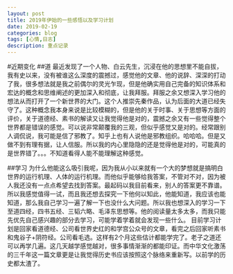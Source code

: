 ```yaml
---
layout: post
title: 2019年伊始的一些感悟以及学习计划
date: 2019-02-19
categories: blog
tags: [心情,日志]
description: 重点记录
---
```




#近期变化
##道
最近发现了一个人物、白云先生，沉浸在他的思想里不能自拔，我有史以来，没有被谁这么深度的震撼过，感觉他的文章、他的说辞、深深的打动了我，很多想法就是我之前偶尔的灵光乍现，但是他确实用自己完备的知识体系和宏达的概念和思维阐述的更加深入和彻底，让我拜服。拜服之余又想深入学习他的想法从而打开了一个新世界的大门。这个人推崇先秦作品，认为后面的大道已经失守了。这种概念我本身来说是比较模糊的，但是他的关于时事、关于思想等方面的评价，关于道德经、素书的解读又让我觉得他是对的，震撼之余又有一些觉得整个世界都是错误的感觉。可以说非常颠覆我的三观，但似乎感觉又是对的。经常跟别人调侃说，我可能是信了邪教了。知乎上也有人说他是邪教组织。哈哈哈。但是又做不到有理有据，让人信服。所以我的内心里隐隐的还是觉得他是对的，可能真的是世界错了。。。不知道看得人能不能理解这种感觉。



##学习
为什么他能这么吸引我呢，因为我从小以来就有一个大的梦想就是搞明白世界的运行机理、人体的运行机理。而他似乎能够给我答案，不管对不对，因为被人我还没有一点点希望去找到答案。最起码以我目前看来，别人的答案更不靠谱。所以我感觉值得一试，而且我还想去探究一下他何以知此，他能知道，我应该也能知道，那么我自己学习一遍了解一下也没什么大问题。所以我也想深入的学习一下至道四经，四书五经、三韬六略、毛泽东思想等。他的阅读量太多太多，而我只能先优先自己感兴趣的部分去学习，可能学着学着就会发现一些什么。
目前学习计划是回家看道德经、公司看世界史红的和学宫公众号的文章，看完之后回家听素书和鬼谷子+阴符经。公司看毛选。这样有2个月这些估计都能学完了。老子之道还可以再学几遍。这几天越学感觉越对，很多事情渐渐的都能印证。而中华文化激荡的三千年这一篇文章更是让我觉得历史书应该按照这个脉络来重新写。以前学的历史都太渣了。


 





 





 






